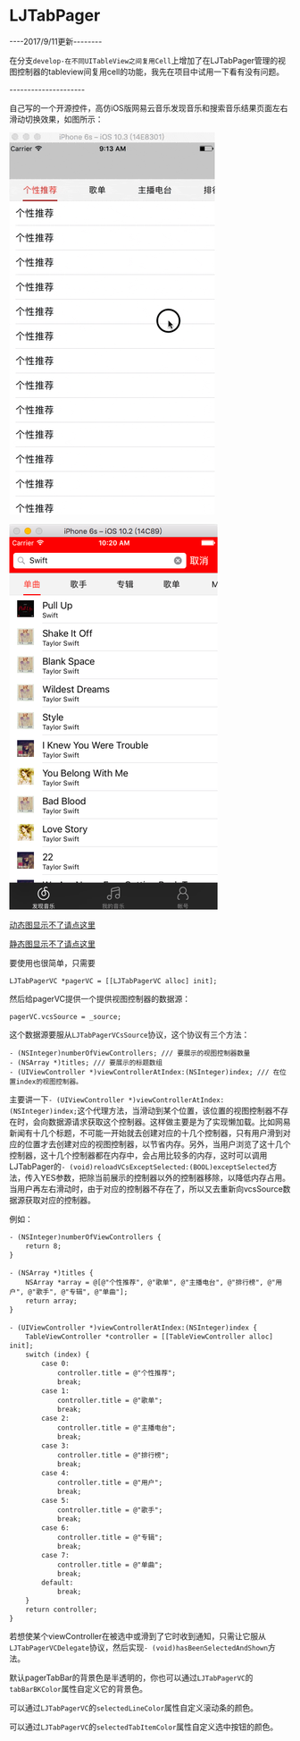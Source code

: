# LJTabPager


\-\-\-\-2017/9/11更新\-\-\-\-\-\-\-\-

在分支`develop-在不同UITableView之间复用Cell`上增加了在LJTabPager管理的视图控制器的tableview间复用cell的功能，我先在项目中试用一下看有没有问题。

\-\-\-\-\-\-\-\-\-\-\-\-\-\-\-\-\-\-\-\-\-

自己写的一个开源控件，高仿iOS版网易云音乐发现音乐和搜索音乐结果页面左右滑动切换效果，如图所示：

![gif](LJTabPager.gif)

![](实际应用.PNG)


[动态图显示不了请点这里](http://oluwxq3sq.bkt.clouddn.com/LJTabPager.gif)

[静态图显示不了请点这里](http://oluwxq3sq.bkt.clouddn.com/IMG_0179.PNG)

要使用也很简单，只需要

    LJTabPagerVC *pagerVC = [[LJTabPagerVC alloc] init];


然后给pagerVC提供一个提供视图控制器的数据源：

    pagerVC.vcsSource = _source;

这个数据源要服从`LJTabPagerVCsSource`协议，这个协议有三个方法：

	- (NSInteger)numberOfViewControllers; /// 要展示的视图控制器数量
	- (NSArray *)titles; /// 要展示的标题数组
	- (UIViewController *)viewControllerAtIndex:(NSInteger)index; /// 在位置index的视图控制器。

主要讲一下`- (UIViewController *)viewControllerAtIndex:(NSInteger)index;`这个代理方法，当滑动到某个位置，该位置的视图控制器不存在时，会向数据源请求获取这个控制器。这样做主要是为了实现懒加载。比如网易新闻有十几个标题，不可能一开始就去创建对应的十几个控制器，只有用户滑到对应的位置才去创建对应的视图控制器，以节省内存。另外，当用户浏览了这十几个控制器，这十几个控制器都在内存中，会占用比较多的内存，这时可以调用LJTabPager的`- (void)reloadVCsExceptSelected:(BOOL)exceptSelected`方法，传入YES参数，把除当前展示的控制器以外的控制器移除，以降低内存占用。当用户再左右滑动时，由于对应的控制器不存在了，所以又去重新向vcsSource数据源获取对应的控制器。
  

例如：

	- (NSInteger)numberOfViewControllers {
	    return 8;
	}
	
	- (NSArray *)titles {
	    NSArray *array = @[@"个性推荐", @"歌单", @"主播电台", @"排行榜", @"用户", @"歌手", @"专辑", @"单曲"];
	    return array;
	}
	
	- (UIViewController *)viewControllerAtIndex:(NSInteger)index {
	    TableViewController *controller = [[TableViewController alloc] init];
	    switch (index) {
	        case 0:
	            controller.title = @"个性推荐";
	            break;
	        case 1:
	            controller.title = @"歌单";
	            break;
	        case 2:
	            controller.title = @"主播电台";
	            break;
	        case 3:
	            controller.title = @"排行榜";
	            break;
	        case 4:
	            controller.title = @"用户";
	            break;
	        case 5:
	            controller.title = @"歌手";
	            break;
	        case 6:
	            controller.title = @"专辑";
	            break;
	        case 7:
	            controller.title = @"单曲";
	            break;
	        default:
	            break;
	    }
	    return controller;
	}

 若想使某个viewController在被选中或滑到了它时收到通知，只需让它服从`LJTabPagerVCDelegate`协议，然后实现`- (void)hasBeenSelectedAndShown`方法。
 
 默认pagerTabBar的背景色是半透明的，你也可以通过`LJTabPagerVC`的 `tabBarBKColor`属性自定义它的背景色。
 
 可以通过`LJTabPagerVC`的`selectedLineColor`属性自定义滚动条的颜色。
 
 可以通过`LJTabPagerVC`的`selectedTabItemColor`属性自定义选中按钮的颜色。
